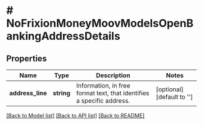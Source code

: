 # # NoFrixionMoneyMoovModelsOpenBankingAddressDetails

## Properties

Name | Type | Description | Notes
------------ | ------------- | ------------- | -------------
**address_line** | **string** | Information, in free format text, that identifies a specific address. | [optional] [default to '']

[[Back to Model list]](../../README.md#models) [[Back to API list]](../../README.md#endpoints) [[Back to README]](../../README.md)

